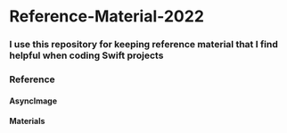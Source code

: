 # Reference-Material-2022

### I use this repository for keeping reference material that I find helpful when coding Swift projects

### Reference

#### AsyncImage
#### Materials

